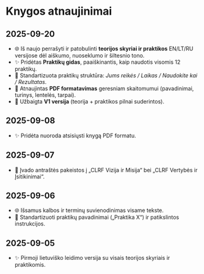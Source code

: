 # Knygos atnaujinimai

## 2025-09-20
- 🌐 Iš naujo perrašyti ir patobulinti **teorijos skyriai ir praktikos** EN/LT/RU versijose dėl aiškumo, nuoseklumo ir šiltesnio tono.  
- ✨ Pridėtas **Praktikų gidas**, paaiškinantis, kaip naudotis visomis 12 praktikų.  
- 📌 Standartizuota praktikų struktūra: *Jums reikės / Laikas / Naudokite kai / Rezultatas*.  
- 📝 Atnaujintas **PDF formatavimas** geresniam skaitomumui (pavadinimai, turinys, lentelės, tarpai).  
- 📌 Užbaigta **V1 versija** (teorija + praktikos pilnai suderintos).

## 2025-09-08
- ✨ Pridėta nuoroda atsisiųsti knygą PDF formatu.

## 2025-09-07
- 📌 Įvado antraštės pakeistos į „CLRF Vizija ir Misija“ bei „CLRF Vertybės ir Įsitikinimai“.

## 2025-09-06
- 🌐 Išsamus kalbos ir terminų suvienodinimas visame tekste.
- 📌 Standartizuoti praktikų pavadinimai („Praktika X“) ir patikslintos instrukcijos.

## 2025-09-05
- ✨ Pirmoji lietuviško leidimo versija su visais teorijos skyriais ir praktikomis.

